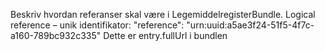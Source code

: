 Beskriv hvordan referanser skal være i LegemiddelregisterBundle.
Logical reference – unik identifikator:
"reference": "urn:uuid:a5ae3f24-51f5-4f7c-a160-789bc932c335"
Dette er entry.fullUrl i bundlen
